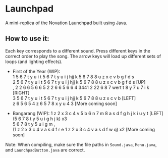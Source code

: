 # Launchpad
A mini-replica of the Novation Launchpad built using Java.

How to use it:
-
Each key corresponds to a different sound. Press different keys in the correct order to play the song. The arrow keys will load up different sets of loops (and lighting effects).  
- First of the Year (WIP):  
1 5 6 7 t y u i t 5 6 7 t y u i j hjj k 5 6 7 8 8 u z x c v b g f d s  
2 5 6 7 t y u i t 5 6 7 t y u i j hjj k 5 6 7 8 8 u z x c v b g f d s [UP]  
, 2 2 6 6 5 6 6 5 2 2 6 6 5 6 6 4 3441 2 22 6 8 7 wert t 8 y 7 u 7 i k [RIGHT]  
3 5 6 7 t y u i t 5 6 7 t y u i j hjj k 5 6 7 8 8 u z x c v b [LEFT]  
z 6 5 6 5 4 z 6 5 7 8 x y u 4 3 [More coming soon]


- Bangarang (WIP):
1 z 2 x 3 c 4 v 5 b 6 n 7 m 8 a s d f g h j k i u y t [LEFT]  
(5 6 7 8 t y 5 u i g h j k) x3  
5 6 7 8 t y 5 u i g m ,  
(1 z 2 x 3 c 4 v a s d f r e 1 z 2 x 3 c 4 v a s d f w q) x2 [More coming soon]

Note: When compiling, make sure the file paths in `Sound.java`, `Menu.java`, and `LaunchpadButton.java` are correct.
